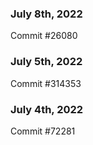 ### July 8th, 2022

Commit #26080

### July 5th, 2022

Commit #314353


### July 4th, 2022

Commit #72281
